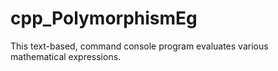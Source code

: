cpp_PolymorphismEg
==================

This text-based, command console program evaluates various mathematical expressions.
